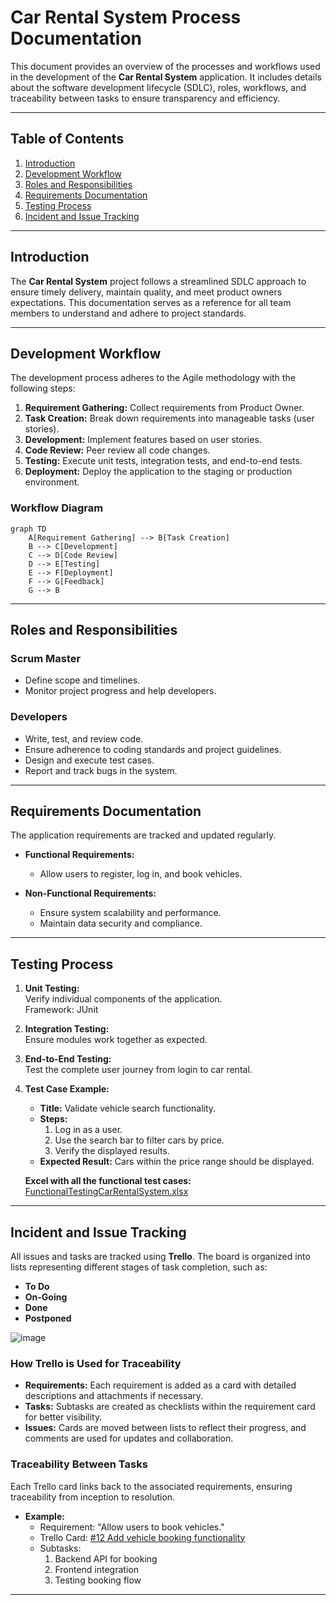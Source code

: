 # **Car Rental System Process Documentation**

This document provides an overview of the processes and workflows used in the development of the **Car Rental System** application. It includes details about the software development lifecycle (SDLC), roles, workflows, and traceability between tasks to ensure transparency and efficiency.

---

## **Table of Contents**
1. [Introduction](#introduction)  
2. [Development Workflow](#development-workflow)  
3. [Roles and Responsibilities](#roles-and-responsibilities)  
4. [Requirements Documentation](#requirements-documentation)  
5. [Testing Process](#testing-process)  
6. [Incident and Issue Tracking](#incident-and-issue-tracking)  

---

## **Introduction**
The **Car Rental System** project follows a streamlined SDLC approach to ensure timely delivery, maintain quality, and meet product owners expectations. This documentation serves as a reference for all team members to understand and adhere to project standards.

---

## **Development Workflow**
The development process adheres to the Agile methodology with the following steps:  

1. **Requirement Gathering:** Collect requirements from Product Owner.  
2. **Task Creation:** Break down requirements into manageable tasks (user stories).  
3. **Development:** Implement features based on user stories.  
4. **Code Review:** Peer review all code changes.  
5. **Testing:** Execute unit tests, integration tests, and end-to-end tests.  
6. **Deployment:** Deploy the application to the staging or production environment.  

### Workflow Diagram  
```mermaid
graph TD
    A[Requirement Gathering] --> B[Task Creation]
    B --> C[Development]
    C --> D[Code Review]
    D --> E[Testing]
    E --> F[Deployment]
    F --> G[Feedback]
    G --> B
```

---

## **Roles and Responsibilities**
### **Scrum Master**  
- Define scope and timelines.  
- Monitor project progress and help developers.  

### **Developers**  
- Write, test, and review code.  
- Ensure adherence to coding standards and project guidelines.    
- Design and execute test cases.  
- Report and track bugs in the system.  

---

## **Requirements Documentation**
The application requirements are tracked and updated regularly.  
- **Functional Requirements:**  
  - Allow users to register, log in, and book vehicles.    

- **Non-Functional Requirements:**  
  - Ensure system scalability and performance.  
  - Maintain data security and compliance.

---

## **Testing Process**
1. **Unit Testing:**  
   Verify individual components of the application.  
   Framework: JUnit  

2. **Integration Testing:**  
   Ensure modules work together as expected.  

3. **End-to-End Testing:**  
   Test the complete user journey from login to car rental.  

4. **Test Case Example:**  
   - **Title:** Validate vehicle search functionality.  
   - **Steps:**  
     1. Log in as a user.  
     2. Use the search bar to filter cars by price.  
     3. Verify the displayed results.  
   - **Expected Result:** Cars within the price range should be displayed.

   **Excel with all the functional test cases:**
   [FunctionalTestingCarRentalSystem.xlsx](https://github.com/user-attachments/files/17934048/FunctionalTestingCarRentalSystem.xlsx)

---

## **Incident and Issue Tracking**  
All issues and tasks are tracked using **Trello**. The board is organized into lists representing different stages of task completion, such as:  
- **To Do**  
- **On-Going**   
- **Done**
- **Postponed**

![image](https://github.com/user-attachments/assets/6b0bdeb5-02a6-43e3-a0d9-c94efe6433b0)


### **How Trello is Used for Traceability**  
- **Requirements:** Each requirement is added as a card with detailed descriptions and attachments if necessary.  
- **Tasks:** Subtasks are created as checklists within the requirement card for better visibility.  
- **Issues:** Cards are moved between lists to reflect their progress, and comments are used for updates and collaboration.  

### **Traceability Between Tasks**  
Each Trello card links back to the associated requirements, ensuring traceability from inception to resolution.  

- **Example:**  
  - Requirement: "Allow users to book vehicles."  
  - Trello Card: [#12 Add vehicle booking functionality](https://trello.com/c/YourCardIDHere)  
  - Subtasks:  
    1. Backend API for booking  
    2. Frontend integration  
    3. Testing booking flow  

--- 
